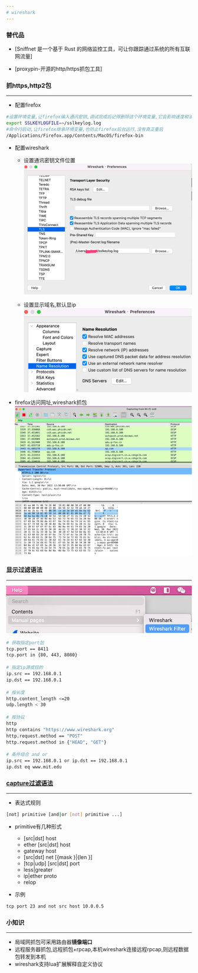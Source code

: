 ```yaml
---
# wireshark
---
```


### 替代品

* [Sniffnet 是一个基于 Rust 的网络监控工具，可让你跟踪通过系统的所有互联网流量]

* [proxypin-开源的http/https抓包工具]

### 抓https,http2包

***

* 配置firefox

```sh
#设置环境变量,让firefox编入通讯密钥,调试完成后记得删除这个环境变量,它会影响速度和浪费空间
export SSLKEYLOGFILE=~/sslkeylog.log
#命令行启动,让firefox继承环境变量,也防止firefox后台运行,没有真正重启
/Applications/Firefox.app/Contents/MacOS/firefox-bin
```

* 配置wireshark

  * 设置通讯密钥文件位置
  ![masterkey_log](webp/wireshark/masterkey_log.webp)

  * 设置显示域名,默认显ip
  ![dns](webp/wireshark/dns.webp)

* firefox访问网址,wireshark抓包
![catch](webp/wireshark/catch.webp)

### 显示过滤语法

***

![show_filter](webp/wireshark/show_filter.webp)

```sh
# 获取指定port包
tcp.port == 8411
tcp.port in {80, 443, 8080}

# 指定ip源或目的
ip.src == 192.168.0.1
ip.dst == 192.168.0.1

# 按长度
http.content_length <=20
udp.length < 30

# 按协议
http
http contains "https://www.wireshark.org"
http.request.method == "POST"
http.request.method in {"HEAD", "GET"}

# 条件组合 and or
ip.src == 192.168.0.1 or ip.dst == 192.168.0.1
ip.dst eq www.mit.edu

```

### [capture过滤语法](https://www.wireshark.org/docs/wsug_html_chunked/ChCapCaptureFilterSection.html)

***

* 表达式规则

```sh
[not] primitive [and|or [not] primitive ...]
```

* primitive有几种形式
  * [src|dst] host <host>
  * ether [src|dst] host <ehost>
  * gateway host <host>
  * [src|dst] net <net> [{mask <mask>}|{len <len>}]
  * [tcp|udp] [src|dst] port <port>
  * less|greater <length>
  * ip|ether proto <protocol>
  * <expr> relop <expr>

* 示例

```sh
tcp port 23 and not src host 10.0.0.5
```

### 小知识

***

* 局域网抓包可采用路由器**镜像端口**
* 远程服务器抓包,远程抓包+rpcap,本机wireshark连接远程rpcap,则远程数据包转发到本机
* wireshark支持lua扩展解释自定义协议
